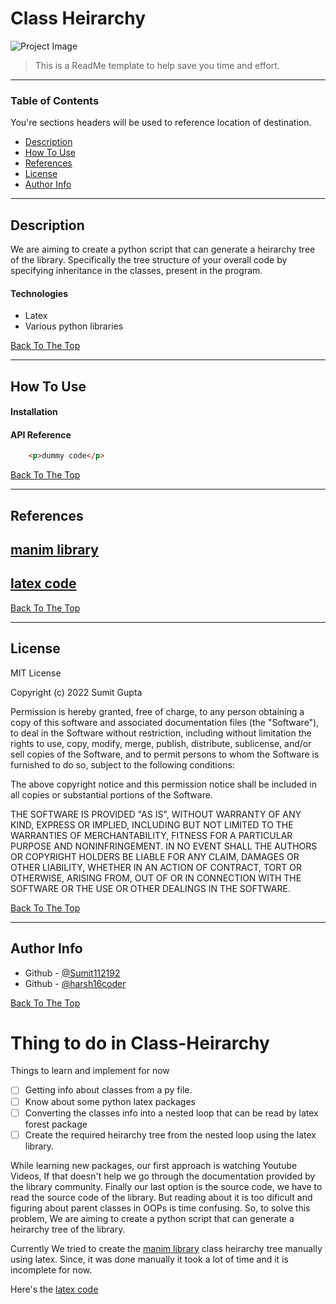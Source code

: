 # Class Heirarchy
![Project Image](project-image-url)

> This is a ReadMe template to help save you time and effort.
---

### Table of Contents
You're sections headers will be used to reference location of destination.

- [Description](#description)
- [How To Use](#how-to-use)
- [References](#references)
- [License](#license)
- [Author Info](#author-info)

---

## Description
We are aiming to create a python script that can generate a heirarchy tree of the library. Specifically the tree structure of your overall code by specifying inheritance in the classes, present in the program. 


#### Technologies

- Latex 
- Various python libraries

[Back To The Top](#read-me-template)

---

## How To Use

#### Installation



#### API Reference

```html
    <p>dummy code</p>
```
[Back To The Top](#read-me-template)

---

## References
[manim library](https://github.com/ManimCommunity/manim)
---
[latex code](https://www.overleaf.com/read/qbjntfvhgkqk)
---
[Back To The Top](#read-me-template)

---

## License

MIT License

Copyright (c) 2022 Sumit Gupta

Permission is hereby granted, free of charge, to any person obtaining a copy
of this software and associated documentation files (the "Software"), to deal
in the Software without restriction, including without limitation the rights
to use, copy, modify, merge, publish, distribute, sublicense, and/or sell
copies of the Software, and to permit persons to whom the Software is
furnished to do so, subject to the following conditions:

The above copyright notice and this permission notice shall be included in all
copies or substantial portions of the Software.

THE SOFTWARE IS PROVIDED "AS IS", WITHOUT WARRANTY OF ANY KIND, EXPRESS OR
IMPLIED, INCLUDING BUT NOT LIMITED TO THE WARRANTIES OF MERCHANTABILITY,
FITNESS FOR A PARTICULAR PURPOSE AND NONINFRINGEMENT. IN NO EVENT SHALL THE
AUTHORS OR COPYRIGHT HOLDERS BE LIABLE FOR ANY CLAIM, DAMAGES OR OTHER
LIABILITY, WHETHER IN AN ACTION OF CONTRACT, TORT OR OTHERWISE, ARISING FROM,
OUT OF OR IN CONNECTION WITH THE SOFTWARE OR THE USE OR OTHER DEALINGS IN THE
SOFTWARE.

[Back To The Top](#read-me-template)

---

## Author Info

- Github - [@Sumit112192](https://github.com/Sumit112192)
- Github - [@harsh16coder](https://github.com/harsh16coder)

[Back To The Top](#read-me-template)




# Thing to do in Class-Heirarchy
Things to learn and implement for now
- [ ] Getting info about classes from a py file.
- [ ] Know about some python latex packages
- [ ] Converting the classes info into a nested loop that can be read by latex forest package
- [ ] Create the required heirarchy tree from the nested loop using the latex library.

While learning new packages, our first approach is watching Youtube Videos, If that doesn't help we go through the documentation provided by the library community. 
Finally our last option is the source code, we have to read the source code of the library. 
But reading about it is too dificult and figuring about parent classes in OOPs is time confusing.
So, to solve this problem, We are aiming to create a python script that can generate a heirarchy tree of the library.

Currently We tried to create the [manim library](https://github.com/ManimCommunity/manim) class heirarchy tree manually using latex. Since, it was done manually it took a lot of time and it is incomplete for now. 

Here's the [latex code](https://www.overleaf.com/read/qbjntfvhgkqk)

